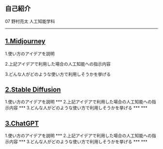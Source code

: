 ## **自己紹介**
 07 野村亮太 人工知能学科
 ***
## [1.Midjourney](https://www.midjourney.com/home/?callbackUrl=%2Fapp%2F)
1.使い方のアイデアを説明

  2.上記アイデアで利用した場合の人工知能への指示内容

  3.どんな人がどのような使い方で利用しそうかを挙げる 


## [2.Stable Diffusion](https://stablediffusionweb.com/)
1.使い方のアイデアを説明  ***  2.上記アイデアで利用した場合の人工知能への指示内容  ***  3.どんな人がどのような使い方で利用しそうかを挙げる  ***  ***
## [3.ChatGPT](https://openai.com/blog/chatgpt/)
1.使い方のアイデアを説明  ***  2.上記アイデアで利用した場合の人工知能への指示内容  ***  3.どんな人がどのような使い方で利用しそうかを挙げる  ***  ***
